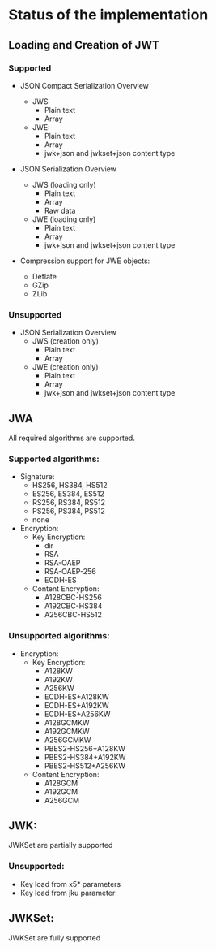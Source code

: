 # Status of the implementation

## Loading and Creation of JWT

### Supported

* JSON Compact Serialization Overview
    * JWS
        * Plain text
        * Array
    * JWE:
        * Plain text
        * Array
        * jwk+json and jwkset+json content type
* JSON Serialization Overview
    * JWS (loading only)
        * Plain text
        * Array
        * Raw data
    * JWE (loading only)
        * Plain text
        * Array
        * jwk+json and jwkset+json content type

* Compression support for JWE objects:
    * Deflate
    * GZip
    * ZLib

### Unsupported

* JSON Serialization Overview
    * JWS (creation only)
        * Plain text
        * Array
    * JWE (creation only)
        * Plain text
        * Array
        * jwk+json and jwkset+json content type

## JWA

All required algorithms are supported.

### Supported algorithms:

* Signature:
    * HS256, HS384, HS512
    * ES256, ES384, ES512
    * RS256, RS384, RS512
    * PS256, PS384, PS512
    * none
* Encryption:
    * Key Encryption:
        * dir
        * RSA
        * RSA-OAEP
        * RSA-OAEP-256
        * ECDH-ES
    * Content Encryption:
        * A128CBC-HS256
        * A192CBC-HS384
        * A256CBC-HS512

### Unsupported algorithms:

* Encryption:
    * Key Encryption:
        * A128KW
        * A192KW
        * A256KW
        * ECDH-ES+A128KW
        * ECDH-ES+A192KW
        * ECDH-ES+A256KW
        * A128GCMKW
        * A192GCMKW
        * A256GCMKW
        * PBES2-HS256+A128KW
        * PBES2-HS384+A192KW
        * PBES2-HS512+A256KW
    * Content Encryption:
        * A128GCM
        * A192GCM
        * A256GCM

## JWK:

JWKSet are partially supported

### Unsupported:

* Key load from x5* parameters
* Key load from jku parameter

## JWKSet:

JWKSet are fully supported
